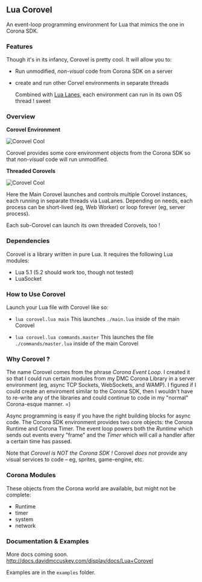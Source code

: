 
## Lua Corovel ##

An event-loop programming environment for Lua that mimics the one in Corona SDK.



### Features ###

Though it's in its infancy, Corovel is pretty cool. It will allow you to:

* Run unmodified, *non-visual* code from Corona SDK on a server

* create and run other Corvel environments in separate threads

  Combined with [Lua Lanes](https://github.com/LuaLanes/lanes), each environment can run in its own OS thread ! sweet



### Overview ###



**Corovel Environment**


![Corovel Cool](https://raw.githubusercontent.com/dmccuskey/lua-corovel/master/assets/corovel-main.png "Corovel Overview")

Corovel provides some core environment objects from the Corona SDK so that *non-visual* code will run unmodified.


**Threaded Corovels**


![Corovel Cool](https://raw.githubusercontent.com/dmccuskey/lua-corovel/master/assets/corovel-sub.png "Corovel Threads")

Here the Main Corovel launches and controls multiple Corovel instances, each running in separate threads via LuaLanes. Depending on needs, each process can be short-lived (eg, Web Worker) or loop forever (eg, server process).

Each sub-Corovel can launch its own threaded Corovels, too !



### Dependencies ###

Corovel is a library written in pure Lua. It requires the following Lua modules:

* Lua 5.1 (5.2 should work too, though not tested)
* LuaSocket



### How to Use Corovel ###

Launch your Lua file with Corovel like so:

* `lua corovel.lua main`
  This launches `./main.lua` inside of the main Corovel

* `lua corovel.lua commands.master`
  This launches the file `./commands/master.lua` inside of the main Corovel



### Why Corovel ? ###


The name Corovel comes from the phrase *Corona Event Loop*. I created it so that I could run certain modules from my DMC Corona Library in a server environment (eg, async TCP Sockets, WebSockets, and WAMP). I figured if I could create an enviroment similar to the Corona SDK, then I wouldn't have to re-write any of the libraries and could continue to code in my "normal" Corona-esque manner. =)

Async programming is easy if you have the right building blocks for async code. The Corona SDK environment provides two core objects: the Corona Runtime and Corona Timer. The event loop powers both the *Runtime* which sends out events every "frame" and the *Timer* which will call a handler after a certain time has passed.


Note that *Corovel is NOT the Corona SDK !* Corovel *does not* provide any visual services to code – eg, sprites, game-engine, etc.



### Corona Modules ###

These objects from the Corona world are available, but might not be complete:
* Runtime
* timer
* system
* network



### Documentation & Examples ###


More docs coming soon. http://docs.davidmccuskey.com/display/docs/Lua+Corovel

Examples are in the `examples` folder.
